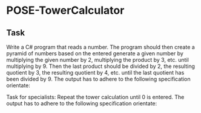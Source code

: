 # POSE-TowerCalculator

## Task 

Write a C# program that reads a number. The program should then create a
pyramid of numbers based on the entered generate a given number by
multiplying the given number by 2, multiplying the product by 3, etc. until
multiplying by 9.
Then the last product should be divided by 2, the resulting quotient by 3,
the resulting quotient by 4, etc. until the last quotient has been divided by 9.
The output has to adhere to the following specification orientate:



Task for specialists: Repeat the tower calculation until 0 is entered.
The output has to adhere to the following specification
orientate:



